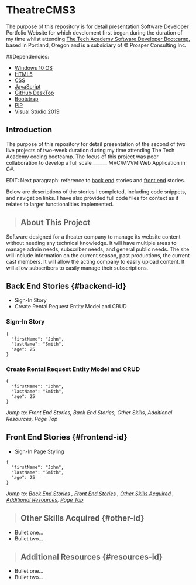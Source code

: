 # TheatreCMS3

The purpose of this repository is for detail presentation Software Developer Portfolio Website for which develoment first began during the duration of my time whilst attending [The Tech Academy Software Developer Bootcamp](https://www.learncodinganywhere.com/codingbootcamps), based in Portland, Oregon and is a subsidiary of © Prosper Consulting Inc.

##Dependencies:

* [Windows 10 OS](https://www.microsoft.com/en-us/software-download/)
* [HTML5](https://www.microsoft.com/en-us/p/html5-css-php-javascript/9nblggh08ltm?activetab=pivot:overviewtab)
* [CSS](https://www.microsoft.com/en-us/software-download/)
* [JavaScript](https://www.microsoft.com/en-us/software-download/)
* [GitHub DeskTop](https://desktop.github.com/)
* [Bootstrap](https://getbootstrap.com/docs/4.3/getting-started/download/)
* [PIP](https://pip.pypa.io/en/stable/installation/)
* [Visual Studio 2019](https://visualstudio.microsoft.com/downloads/)


## Introduction

The purpose of this repository for detail presentation of the second of two live projects of two-week duration during my time attending The Tech Academy coding bootcamp. The focus of this project was peer collaboration to develop a full scale ______ MVC/MVVM Web Application in C#.

EDIT: Next paragraph: reference to [back end](#backend) stories and [front end](#frontend) stories.

Below are descriptions of the stories I completed, including code snippets, and navigation links. I have also provided full code files for context as it relates to larger functionalities implemented. 

>## About This Project

Software designed for a theater company to manage its website content without needing any technical knowledge. It will have multiple areas to manage admin needs, subscriber needs, and general public needs. The site will include information on the current season, past productions, the current cast members. It will allow the acting company to easily upload content. It will allow subscribers to easily manage their subscriptions.

## Back End Stories {#backend-id}

* Sign-In Story
* Create Rental Request Entity Model and CRUD
### Sign-In Story
```
{
  "firstName": "John",
  "lastName": "Smith",
  "age": 25
}
```
### Create Rental Request Entity Model and CRUD
```
{
  "firstName": "John",
  "lastName": "Smith",
  "age": 25
}
```

*Jump to: Front End Stories, Back End Stories, Other Skills, Additional Resources, Page Top*

## Front End Stories {#frontend-id}

* Sign-In Page Styling
```
{
  "firstName": "John",
  "lastName": "Smith",
  "age": 25
}
```

*Jump to: [Back End Stories](#backend) , [Front End Stories](#frontend) , [Other Skills Acquired](#other) , [Additional Resources](#additional), [Page Top](#top)*

>## Other Skills Acquired {#other-id}

* Bullet one...
* Bullet two...


>## Additional Resources {#resources-id}

* Bullet one...
* Bullet two...
